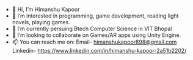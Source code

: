 - 👋 Hi, I’m Himanshu Kapoor
- 👀 I’m interested in programming, game development, reading light novels, playing games. 
- 🌱 I’m currently persuing Btech Computer Science in VIT Bhopal
- 💞️ I’m looking to collaborate on Games/AR apps using Unity Engine.
- 📫 You can reach me on:
      Email- himanshukapoor898@gmail.com
      Linkedin- https://www.linkedin.com/in/himanshu-kapoor-2a51b2202/

<!---
Hk0509/Hk0509 is a ✨ special ✨ repository because its `README.md` (this file) appears on your GitHub profile.
You can click the Preview link to take a look at your changes.
--->
